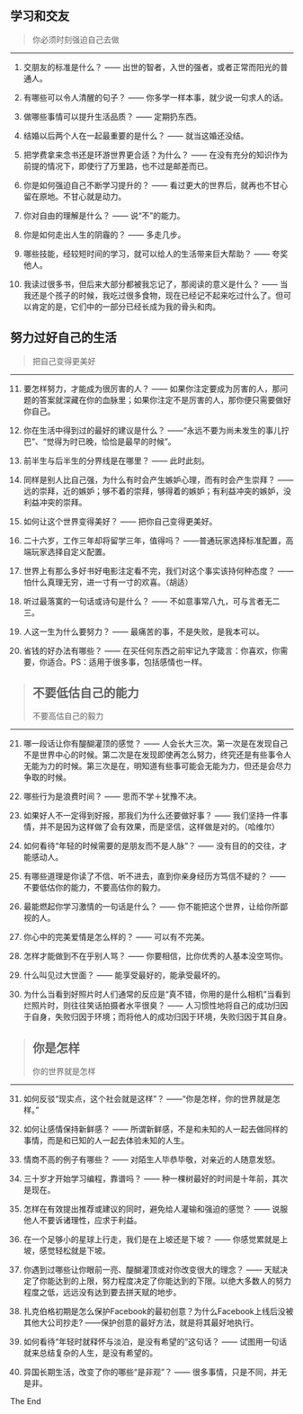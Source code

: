 
## 学习和交友
 > 你必须时刻强迫自己去做

---

1. 交朋友的标准是什么？
—— 出世的智者，入世的强者，或者正常而阳光的普通人。

2. 有哪些可以令人清醒的句子？
—— 你多学一样本事，就少说一句求人的话。

3. 做哪些事情可以提升生活品质？
—— 定期扔东西。

4. 结婚以后两个人在一起最重要的是什么？
—— 就当这婚还没结。

5. 把学费拿来念书还是环游世界更合适？为什么？
—— 在没有充分的知识作为前提的情况下，即使行了万里路，也不过是邮差而已。

6. 你是如何强迫自己不断学习提升的？
—— 看过更大的世界后，就再也不甘心留在原地。不甘心就是动力。

7. 你对自由的理解是什么？
—— 说“不”的能力。

8. 你是如何走出人生的阴霾的？
—— 多走几步。

9. 哪些技能，经较短时间的学习，就可以给人的生活带来巨大帮助？
—— 夸奖他人。

10. 我读过很多书，但后来大部分都被我忘记了，那阅读的意义是什么？
—— 当我还是个孩子的时候，我吃过很多食物，现在已经记不起来吃过什么了。但可以肯定的是，它们中的一部分已经长成为我的骨头和肉。




## 努力过好自己的生活
> 把自己变得更美好

---

11. 要怎样努力，才能成为很厉害的人？
—— 如果你注定要成为厉害的人，那问题的答案就深藏在你的血脉里；如果你注定不是厉害的人，那你便只需要做好你自己。

12. 你在生活中得到过的最好的建议是什么？
——“永远不要为尚未发生的事儿拧巴”、“觉得为时已晚，恰恰是最早的时候”。

13. 前半生与后半生的分界线是在哪里？
—— 此时此刻。

14. 同样是别人比自己强，为什么有时会产生嫉妒心理，而有时会产生崇拜？
—— 远的崇拜，近的嫉妒；够不着的崇拜，够得着的嫉妒；有利益冲突的嫉妒，没利益冲突的崇拜。

15. 如何让这个世界变得美好？
—— 把你自己变得更美好。

16. 二十六岁，工作三年却将留学三年，值得吗？
——普通玩家选择标准配置，高端玩家选择自定义配置。

17. 世界上有那么多好书好电影注定看不完，我们对这个事实该持何种态度？
—— 怕什么真理无穷，进一寸有一寸的欢喜。（胡适） 

18. 听过最落寞的一句话或诗句是什么？
—— 不如意事常八九，可与言者无二三。

19. 人这一生为什么要努力？
—— 最痛苦的事，不是失败，是我本可以。

20. 省钱的好办法有哪些？
—— 在买任何东西之前牢记九字箴言：你喜欢，你需要，你适合。PS：适用于很多事，包括感情也一样。




> ## 不要低估自己的能力
> 不要高估自己的毅力

---

21. 哪一段话让你有醍醐灌顶的感觉？
—— 人会长大三次。第一次是在发现自己不是世界中心的时候。第二次是在发现即使再怎么努力，终究还是有些事令人无能为力的时候。第三次是在，明知道有些事可能会无能为力，但还是会尽力争取的时候。

22. 哪些行为是浪费时间？
—— 思而不学＋犹豫不决。

23. 如果好人不一定得到好报，那我们为什么还要做好事？
—— 我们坚持一件事情，并不是因为这样做了会有效果，而是坚信，这样做是对的。（哈维尔）

24. 如何看待“年轻的时候需要的是朋友而不是人脉”？
—— 没有目的的交往，才能感动人。

25. 有哪些道理是你读了不信、听不进去，直到你亲身经历方笃信不疑的？
—— 不要低估你的能力，不要高估你的毅力。

26. 最能燃起你学习激情的一句话是什么？
—— 你不能把这个世界，让给你所鄙视的人。

27. 你心中的完美爱情是怎么样的？
—— 可以有不完美。

28. 怎样才能做到不在乎别人骂？
—— 你要相信，比你优秀的人基本没空骂你。

29. 什么叫见过大世面？
—— 能享受最好的，能承受最坏的。

30. 为什么当看到好照片时人们通常的反应是“真不错，你用的是什么相机”当看到烂照片时，则往往笑话拍摄者水平很臭？
—— 人习惯性地将自己的成功归因于自身，失败归因于环境；而将他人的成功归因于环境，失败归因于其自身。




> ## 你是怎样
> 你的世界就是怎样

---

31. 如何反驳“现实点，这个社会就是这样”？
——“你是怎样，你的世界就是怎样。”

32. 如何让感情保持新鲜感？
—— 所谓新鲜感，不是和未知的人一起去做同样的事情，而是和已知的人一起去体验未知的人生。

33. 情商不高的例子有哪些？
—— 对陌生人毕恭毕敬，对亲近的人随意发怒。

34. 三十岁才开始学习编程，靠谱吗？
—— 种一棵树最好的时间是十年前，其次是现在。

35. 怎样在有效提出推荐或建议的同时，避免给人灌输和强迫的感觉？
—— 说服他人不要诉诸理性，应求于利益。

36. 在一个足够小的星球上行走，我们是在上坡还是下坡？
—— 你感觉累就是上坡，感觉轻松就是下坡。

37. 你遇到过哪些让你眼前一亮、醍醐灌顶或对你改变很大的理念？
—— 天赋决定了你能达到的上限，努力程度决定了你能达到的下限。以绝大多数人的努力程度之低，远远没有达到要去拼天赋的地步。

38. 扎克伯格初期是怎么保护Facebook的最初创意？为什么Facebook上线后没被其他大公司抄走?
——保护创意的最好方法，就是将其最好地执行。

39. 如何看待“年轻时就释怀与淡泊，是没有希望的”这句话？
—— 试图用一句话就来总结复杂的人生，是没有希望的。

40. 异国长期生活，改变了你的哪些“是非观”？
—— 很多事情，只是不同，并无是非。

The End